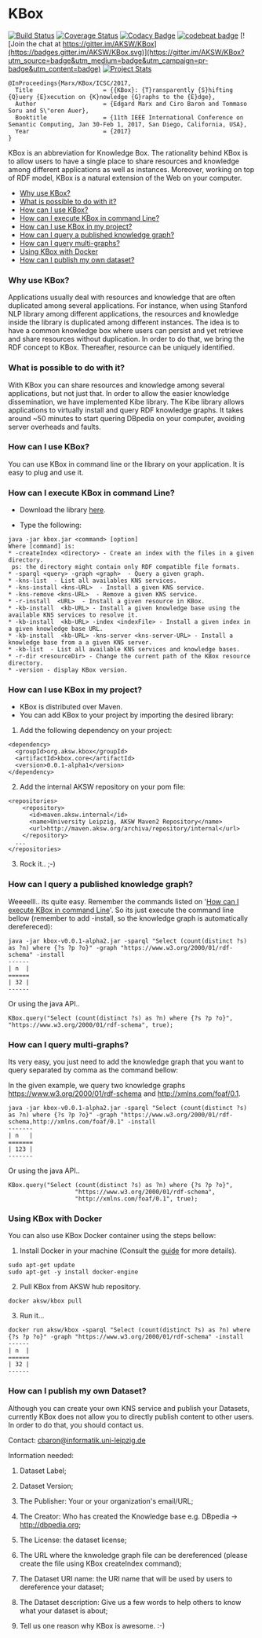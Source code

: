 # KBox
[![Build Status](https://travis-ci.org/AKSW/KBox.svg?branch=master)](https://travis-ci.org/AKSW/KBox)
[![Coverage Status](https://coveralls.io/repos/github/AKSW/KBox/badge.svg?branch=master)](https://coveralls.io/github/AKSW/KBox?branch=master)
[![Codacy Badge](https://api.codacy.com/project/badge/Grade/2beb954156c2410d8a05a0e7f36d62d4)](https://www.codacy.com/app/marx/KBox?utm_source=github.com&amp;utm_medium=referral&amp;utm_content=AKSW/KBox&amp;utm_campaign=Badge_Grade)
[![codebeat badge](https://codebeat.co/badges/33afd9bc-cc14-4fcc-bd3d-c1f57ed35190)](https://codebeat.co/projects/github-com-aksw-kbox)
[![Join the chat at https://gitter.im/AKSW/KBox](https://badges.gitter.im/AKSW/KBox.svg)](https://gitter.im/AKSW/KBox?utm_source=badge&utm_medium=badge&utm_campaign=pr-badge&utm_content=badge)
[![Project Stats](https://www.openhub.net/p/knowledge-box/widgets/project_thin_badge.gif)](https://www.ohloh.net/p/knowledge-box)

```
@InProceedings{Marx/KBox/ICSC/2017,
  Title                    = {{KBox}: {T}ransparently {S}hifting {Q}uery {E}xecution on {K}nowledge {G}raphs to the {E}dge},
  Author                   = {Edgard Marx and Ciro Baron and Tommaso Soru and S\"oren Auer},
  Booktitle                = {11th IEEE International Conference on Semantic Computing, Jan 30-Feb 1, 2017, San Diego, California, USA},
  Year                     = {2017}
}
```

KBox is an abbreviation for Knowledge Box. 
The rationality behind KBox is to allow users to have a single place to share resources and knowledge among different applications as well as instances. 
Moreover, working on top of RDF model, KBox is a natural extension of the Web on your computer.

- [Why use KBox?](https://github.com/AKSW/KBox#why-use-kbox)
- [What is possible to do with it?](https://github.com/AKSW/KBox#what-is-possible-to-do-with-it)
- [How can I use KBox?](https://github.com/AKSW/KBox#how-can-i-use-kbox)
- [How can I execute KBox in command Line?](https://github.com/AKSW/KBox#how-can-i-execute-kbox-in-command-line)
- [How can I use KBox in my project?](https://github.com/AKSW/KBox#how-can-i-use-kbox-in-my-project)
- [How can I query a published knowledge graph?](https://github.com/AKSW/KBox#how-can-i-query-a-published-knowledge-graph)
- [How can I query multi-graphs?](https://github.com/AKSW/KBox#how-can-i-query-multi-graphs)
- [Using KBox with Docker](https://github.com/AKSW/KBox#using-kbox-with-docker)
- [How can I publish my own dataset?](https://github.com/AKSW/KBox#how-can-i-publish-my-own-dataset)

### Why use KBox?
Applications usually deal with resources and knowledge that are often duplicated among several applications.
For instance, when using Stanford NLP library among different applications, the resources and knowledge inside the library is duplicated among different instances.
The idea is to have a common knowledge box where users can persist and yet retrieve and share resources without duplication.
In order to do that, we bring the RDF concept to KBox.
Thereafter, resource can be uniquely identified.

### What is possible to do with it?
With KBox you can share resources and knowledge among several applications, but not just that.
In order to allow the easier knowledge dissemination, we have implemented Kibe library.
The Kibe library allows applications to virtually install and query RDF knowledge graphs.
It takes around ~50 minutes to start quering DBpedia on your computer, avoiding server overheads and faults.

### How can I use KBox?
You can use KBox in command line or the library on your application.
It is easy to plug and use it.

### How can I execute KBox in command Line?

* Download the library [here](https://github.com/AKSW/KBox/releases).

* Type the following:
```
java -jar kbox.jar <command> [option]
Where [command] is:
* -createIndex <directory> - Create an index with the files in a given directory.
 ps: the directory might contain only RDF compatible file formats.
* -sparql <query> -graph <graph>  - Query a given graph.
* -kns-list  - List all availables KNS services.
* -kns-install <kns-URL>  - Install a given KNS service.
* -kns-remove <kns-URL>  - Remove a given KNS service.
* -r-install  <URL>  - Install a given resource in KBox.
* -kb-install  <kb-URL> - Install a given knowledge base using the available KNS services to resolve it.
* -kb-install  <kb-URL> -index <indexFile> - Install a given index in a given knowledge base URL.
* -kb-install  <kb-URL> -kns-server <kns-server-URL> - Install a knowledge base from a a given KNS server.
* -kb-list  - List all available KNS services and knowledge bases.
* -r-dir <resourceDir> - Change the current path of the KBox resource directory.
* -version - display KBox version.
```

### How can I use KBox in my project?

* KBox is distributed over Maven.
* You can add KBox to your project by importing the desired library:

1) Add the following dependency on your project:
```
<dependency>
  <groupId>org.aksw.kbox</groupId>
  <artifactId>kbox.core</artifactId>
  <version>0.0.1-alpha1</version>
</dependency>
```
2) Add the internal AKSW repository on your pom file:
```
<repositories>
    <repository>
      <id>maven.aksw.internal</id>
      <name>University Leipzig, AKSW Maven2 Repository</name>
      <url>http://maven.aksw.org/archiva/repository/internal</url>
    </repository>
  ...
</repositories>
```
3) Rock it.. ;-)

### How can I query a published knowledge graph?

Weeeelll.. its quite easy.
Remember the commands listed on '[How can I execute KBox in command Line](https://github.com/AKSW/KBox#how-can-i-execute-kbox-in-command-line)'.
So its just execute the command line bellow (remember to add -install, so the knowledge graph is automatically derefereced):

```
java -jar kbox-v0.0.1-alpha2.jar -sparql "Select (count(distinct ?s) as ?n) where {?s ?p ?o}" -graph "https://www.w3.org/2000/01/rdf-schema" -install
------
| n  |
======
| 32 |
------
```

Or using the java API..

```
KBox.query("Select (count(distinct ?s) as ?n) where {?s ?p ?o}", "https://www.w3.org/2000/01/rdf-schema", true);
```

### How can I query multi-graphs?

Its very easy, you just need to add the knowledge graph that you want to query separated by comma as the command bellow:

In the given example, we query two knowledge graphs https://www.w3.org/2000/01/rdf-schema and http://xmlns.com/foaf/0.1.
```
java -jar kbox-v0.0.1-alpha2.jar -sparql "Select (count(distinct ?s) as ?n) where {?s ?p ?o}" -graph "https://www.w3.org/2000/01/rdf-schema,http://xmlns.com/foaf/0.1" -install
-------
| n   |
=======
| 123 |
-------
```

Or using the java API..
```
KBox.query("Select (count(distinct ?s) as ?n) where {?s ?p ?o}", 
                   "https://www.w3.org/2000/01/rdf-schema", 
                   "http://xmlns.com/foaf/0.1", true);
```

### Using KBox with Docker

You can also use KBox Docker container using the steps bellow:

1) Install Docker in your machine (Consult the [guide](https://docs.docker.com/engine/installation/linux/ubuntu/) for more details).

```
sudo apt-get update
sudo apt-get -y install docker-engine
```

2) Pull KBox from AKSW hub repository.
```
docker aksw/kbox pull
```

3) Run it...
```
docker run aksw/kbox -sparql "Select (count(distinct ?s) as ?n) where {?s ?p ?o}" -graph "https://www.w3.org/2000/01/rdf-schema" -install
------
| n  |
======
| 32 |
------
```

### How can I publish my own Dataset?

Although you can create your own KNS service and publish your Datasets, currently KBox does not allow you to directly publish content to other users.
In order to do that, you should contact us.

Contact: 
cbaron@informatik.uni-leipzig.de

Information needed:

1) Dataset Label;

2) Dataset Version;

3) The Publisher: Your or your organization's email/URL;

4) The Creator: Who has created the Knowledge base e.g. DBpedia -> http://dbpedia.org;

5) The License: the dataset license;

6) The URL where the knwoledge graph file can be dereferenced (please create the file using KBox createIndex command);

7) The Dataset URI name: the URI name that will be used by users to dereference your dataset;

8) The Dataset description: Give us a few words to help others to know what your dataset is about;

9) Tell us one reason why KBox is awesome. :-)
